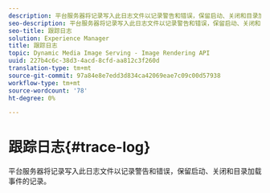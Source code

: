 ```yaml
---
description: 平台服务器将记录写入此日志文件以记录警告和错误，保留启动、关闭和目录加载事件的记录。
seo-description: 平台服务器将记录写入此日志文件以记录警告和错误，保留启动、关闭和目录加载事件的记录。
seo-title: 跟踪日志
solution: Experience Manager
title: 跟踪日志
topic: Dynamic Media Image Serving - Image Rendering API
uuid: 227b4c6c-38d3-4acd-8cfd-aa812c3f260d
translation-type: tm+mt
source-git-commit: 97a84e8e7edd3d834ca42069eae7c09c00d57938
workflow-type: tm+mt
source-wordcount: '78'
ht-degree: 0%

---
```



# 跟踪日志{#trace-log}

平台服务器将记录写入此日志文件以记录警告和错误，保留启动、关闭和目录加载事件的记录。

